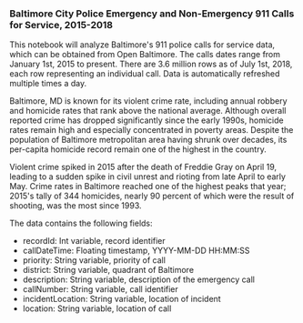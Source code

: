 
### Baltimore City Police Emergency and Non-Emergency 911 Calls for Service, 2015-2018

This notebook will analyze Baltimore's 911 police calls for service data, which can be obtained from Open Baltimore. The calls dates range from January 1st, 2015 to present. There are 3.6 million rows as of July 1st, 2018, each row representing an individual call. Data is automatically refreshed multiple times a day.

Baltimore, MD is known for its violent crime rate, including annual robbery and homicide rates that rank above the national average. Although overall reported crime has dropped significantly since the early 1990s, homicide rates remain high and especially concentrated in poverty areas. Despite the population of Baltimore metropolitan area having shrunk over decades, its per-capita homicide record remain one of the highest in the country.

Violent crime spiked in 2015 after the death of Freddie Gray on April 19, leading to a sudden spike in civil unrest and rioting from late April to early May. Crime rates in Baltimore reached one of the highest peaks that year; 2015's tally of 344 homicides, nearly 90 percent of which were the result of shooting, was the most since 1993.

The data contains the following fields:

 - recordId: Int variable, record identifier
 - callDateTime: Floating timestamp, YYYY-MM-DD HH:MM:SS
 - priority: String variable, priority of call
 - district: String variable, quadrant of Baltimore
 - description: String variable, description of the emergency call
 - callNumber: String variable, call identifier
 - incidentLocation: String variable, location of incident
 - location: String variable, location of call
